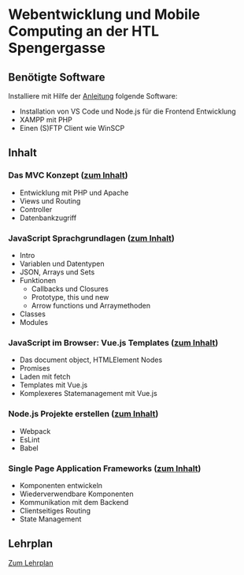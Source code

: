 # Webentwicklung und Mobile Computing an der HTL Spengergasse

## Benötigte Software

Installiere mit Hilfe der [Anleitung](Software_Installation.md) folgende Software:

- Installation von VS Code und Node.js für die Frontend Entwicklung
- XAMPP mit PHP
- Einen (S)FTP Client wie WinSCP

## Inhalt 

### Das MVC Konzept ([zum Inhalt](30_MVC))

- Entwicklung mit PHP und Apache
- Views und Routing
- Controller
- Datenbankzugriff

### JavaScript Sprachgrundlagen ([zum Inhalt](31_JavaScript))

- Intro
- Variablen und Datentypen
- JSON, Arrays und Sets
- Funktionen
  - Callbacks und Closures
  - Prototype, this und new
  - Arrow functions und Arraymethoden
- Classes
- Modules


### JavaScript im Browser: Vue.js Templates ([zum Inhalt](32_VueJsTemplates))

- Das document object, HTMLElement Nodes
- Promises
- Laden mit fetch
- Templates mit Vue.js
- Komplexeres Statemanagement mit Vue.js


### Node.js Projekte erstellen ([zum Inhalt](33_Webpack))

- Webpack
- EsLint
- Babel


### Single Page Application Frameworks ([zum Inhalt](34_SPA))

- Komponenten entwickeln
- Wiederverwendbare Komponenten
- Kommunikation mit dem Backend
- Clientseitiges Routing
- State Management

## Lehrplan

[Zum Lehrplan](Lehrplan.md)
